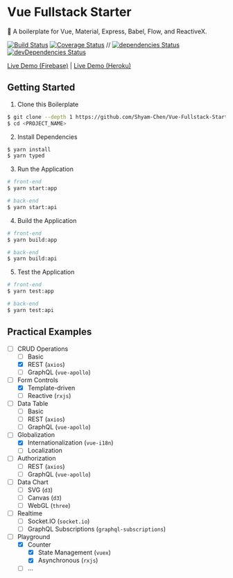 # Vue Fullstack Starter

:poodle: A boilerplate for Vue, Material, Express, Babel, Flow, and ReactiveX.

[![Build Status](https://img.shields.io/circleci/project/Shyam-Chen/Vue-Fullstack-Starter/master.svg)](https://circleci.com/gh/Shyam-Chen/Vue-Fullstack-Starter)
[![Coverage Status](https://img.shields.io/codecov/c/github/Shyam-Chen/Vue-Fullstack-Starter/master.svg)](https://codecov.io/gh/Shyam-Chen/Vue-Fullstack-Starter)
 //
[![dependencies Status](https://david-dm.org/Shyam-Chen/Vue-Fullstack-Starter/status.svg)](https://david-dm.org/Shyam-Chen/Vue-Fullstack-Starter)
[![devDependencies Status](https://david-dm.org/Shyam-Chen/Vue-Fullstack-Starter/dev-status.svg)](https://david-dm.org/Shyam-Chen/Vue-Fullstack-Starter?type=dev)

[Live Demo (Firebase)](https://vue-by-example.firebaseapp.com/) | [Live Demo (Heroku)](https://vue-by-example.herokuapp.com/)

## Getting Started

1. Clone this Boilerplate

```bash
$ git clone --depth 1 https://github.com/Shyam-Chen/Vue-Fullstack-Starter <PROJECT_NAME>
$ cd <PROJECT_NAME>
```

2. Install Dependencies

```bash
$ yarn install
$ yarn typed
```

3. Run the Application

```bash
# front-end
$ yarn start:app

# back-end
$ yarn start:api
```

4. Build the Application

```bash
# front-end
$ yarn build:app

# back-end
$ yarn build:api
```

5. Test the Application

```bash
# front-end
$ yarn test:app

# back-end
$ yarn test:api
```

## Practical Examples

* [ ] CRUD Operations
  * [ ] Basic
  * [x] REST (`axios`)
  * [ ] GraphQL (`vue-apollo`)
* [ ] Form Controls
  * [x] Template-driven
  * [ ] Reactive (`rxjs`)
* [ ] Data Table
  * [ ] Basic
  * [ ] REST (`axios`)
  * [ ] GraphQL (`vue-apollo`)
* [ ] Globalization
  * [x] Internationalization (`vue-i18n`)
  * [ ] Localization
* [ ] Authorization
  * [ ] REST (`axios`)
  * [ ] GraphQL (`vue-apollo`)
* [ ] Data Chart
  * [ ] SVG (`d3`)
  * [ ] Canvas (`d3`)
  * [ ] WebGL (`three`)
* [ ] Realtime
  * [ ] Socket.IO (`socket.io`)
  * [ ] GraphQL Subscriptions (`graphql-subscriptions`)
* [ ] Playground
  * [x] Counter
    * [x] State Management (`vuex`)
    * [x] Asynchronous (`rxjs`)
  * [ ] ...
